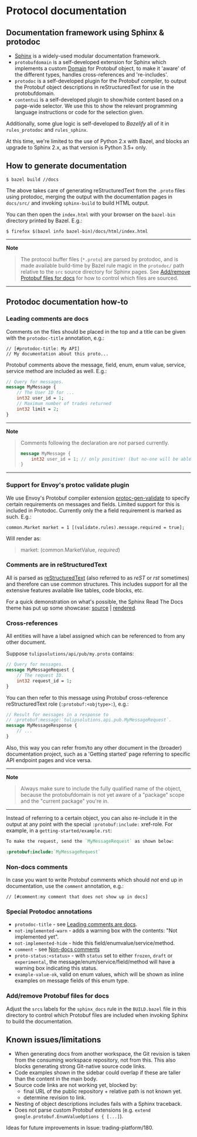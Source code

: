 # Protocol documentation


## Documentation framework using Sphinx & protodoc

* [Sphinx][sphinx-website] is a widely-used modular documentation framework.
* `protobufdomain` is a self-developed extension for Sphinx which implements a
  custom [Domain][sphinx-domains] for Protobuf object, to make it 'aware'
  of the different types, handles cross-references and 're-includes'.
* `protodoc` is a self-developed plugin for the Protobuf compiler, to output the
  Protobuf object descriptions in reStructuredText for use in the protobufdomain.
* `contentui` is a self-developed plugin to show/hide content based on a
  page-wide selector. We use this to show the relevant programming language
  instructions or code for the selection given.

Additionally, some glue logic is self-developed to *Bazelify* all of it in
`rules_protodoc` and `rules_sphinx`.

At this time, we're limited to the use of Python 2.x with Bazel, and blocks an
upgrade to Sphinx 2.x, as that version is Python 3.5+ only.

[sphinx-website]: https://www.sphinx-doc.org/
[sphinx-domains]: https://www.sphinx-doc.org/en/1.8/usage/restructuredtext/domains.html


## How to generate documentation

    $ bazel build //docs

The above takes care of generating reStructuredText from the `.proto` files
using protodoc, merging the output with the documentation pages in `docs/src/`
and invoking `sphinx-build` to build HTML output.

You can then open the `index.html` with your browser on the `bazel-bin`
directory printed by Bazel. E.g.:

    $ firefox $(bazel info bazel-bin)/docs/html/index.html

---
**Note**

> The protocol buffer files (`*.proto`) are parsed by protodoc, and is made
available build-time by Bazel rule magic in the `protodoc/` path
relative to the `src` source directory for Sphinx pages. See
[Add/remove Protobuf files for docs](#addremove-protobuf-files-for-docs) for
how to control which files are sourced.

---

## Protodoc documentation how-to


### Leading comments are docs

Comments on the files should be placed in the top and a title can be given with
the `protodoc-title` annotation, e.g.:

    // [#protodoc-title: My API]
    // My documentation about this proto...

Protobuf comments above the message, field, enum, enum value, service, service
method are included as well. E.g.:

```proto
// Query for messages.
message MyMessage {
    // The User ID for ...
    int32 user_id = 1;
    // Maximum number of trades returned
    int32 limit = 2;
}
```

---
**Note**

> Comments following the declaration are *not* parsed currently.
>
> ```proto
> message MyMessage {
>     int32 user_id = 1; // only positive! (but no-one will be able to read this...)
> }
> ```

---

### Support for Envoy's protoc validate plugin

We use Envoy's Protobuf compiler extension [protoc-gen-validate][pgv] to specify
certain requirements on messages and fields. Limited support for this is
included in Protodoc. Currently only the a field requirement is marked as such.
E.g.:

    common.Market market = 1 [(validate.rules).message.required = true];

Will render as:

> market:  (common.MarketValue, *required*)

[pgv]: https://github.com/envoyproxy/protoc-gen-validate


### Comments are in reStructuredText

All is parsed as [reStructuredText][rst] (also referred to as *reST* or *rst*
sometimes) and therefore can use common structures. This includes support for
all the extensive features available like tables, code blocks, etc.

For a quick demonstration on what's possible, the Sphinx Read The Docs theme
has put up some showcase: [source][rtd-theme-showcase-source] |
[rendered][rtd-theme-showcase-rendered].

[rst]: http://docutils.sourceforge.net/rst.html
[rtd-theme-showcase-source]: https://raw.githubusercontent.com/rtfd/sphinx_rtd_theme/master/docs/demo/demo.rst
[rtd-theme-showcase-rendered]: https://sphinx-rtd-theme.readthedocs.io/en/latest/demo/demo.html


### Cross-references

All entities will have a label assigned which can be referenced to from any
other document.

Suppose `tulipsolutions/api/pub/my.proto` contains:

```proto
// Query for messages.
message MyMessageRequest {
    // The request ID.
    int32 request_id = 1;
}
```

You can then refer to this message using Protobuf cross-reference
reStructuredText role (`:protobuf:<objtype>:`), e.g.:

```proto
// Result for messages in a response to
// :protobuf:message:`tulipsolutions.api.pub.MyMessageRequest`.
message MyMessageResponse {
    // ...
}
```

Also, this way you can refer from/to any other document in the (broader)
documentation project, such as a 'Getting started' page referring to specific
API endpoint pages and vice versa.

---
**Note**

> Always make sure to include the fully qualified name of the object, because the
protobufdomain is not yet aware of a "package" scope and the "current package"
you're in.

---

Instead of referring to a certain object, you can also re-include it in the
output at any point with the special `:protobuf:include:` xref-role. For
example, in a `getting-started/example.rst`:

```rest
To make the request, send the `MyMessageRequest` as shown below:

:protobuf:include:`MyMessageRequest`
```


### Non-docs comments

In case you want to write Protobuf comments which should *not* end up in
documentation, use the `comment` annotation, e.g.:

    // [#comment:my comment that does not show up in docs]


### Special Protodoc annotations

* `protodoc-title` - see
  [Leading comments are docs](#leading-comments-are-docs).
* `not-implemented-warn` - adds a warning box with the contents: "Not
  implemented yet".
* `not-implemented-hide` - hide this field/enumvalue/service/method.
* `comment` - see [Non-docs comments](#non-docs-comments)
* `proto-status:<status>` - with `status` set to either `frozen`, `draft` or
  `experimental`, the message/enum/service/field/method will have a warning box
  indicating this status.
* `example-value-ok`, valid on enum values, which will be shown as inline
  examples on message fields of this enum type.


### Add/remove Protobuf files for docs

Adjust the `srcs` labels for the `sphinx_docs` rule in the `BUILD.bazel` file in
this directory to control which Protobuf files are included when invoking Sphinx
to build the documentation.


## Known issues/limitations

* When generating docs from another workspace, the Git revision is taken from
  the consuming workspace repository, not from this. This also blocks generating
  strong Git-native source code links.
* Code examples shown in the sidebar could overlap if these are taller than the
  content in the main body.
* Source code links are not working yet, blocked by:
  * final URL of the public repository + relative path is not known yet.
  * determine revision to link.
* Nesting of object descriptions includes fails with a Sphinx traceback.
* Does not parse custom Protobuf extensions (e.g.
  `extend google.protobuf.EnumValueOptions { [...]`).

Ideas for future improvements in Issue: trading-platform/180.
